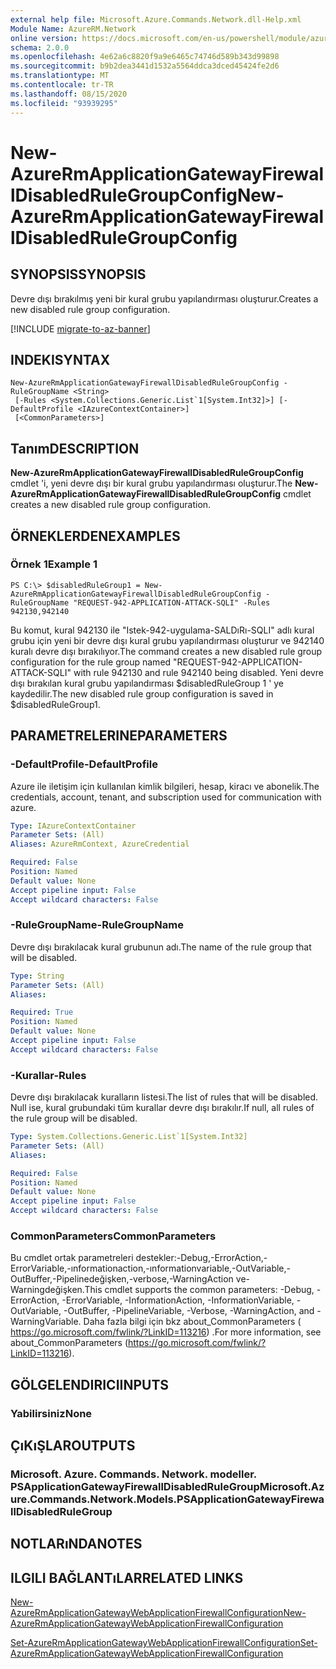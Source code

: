 ```yaml
---
external help file: Microsoft.Azure.Commands.Network.dll-Help.xml
Module Name: AzureRM.Network
online version: https://docs.microsoft.com/en-us/powershell/module/azurerm.network/new-azurermapplicationgatewayfirewalldisabledrulegroupconfig
schema: 2.0.0
ms.openlocfilehash: 4e62a6c8820f9a9e6465c74746d589b343d99898
ms.sourcegitcommit: b9b2dea3441d1532a5564ddca3dced45424fe2d6
ms.translationtype: MT
ms.contentlocale: tr-TR
ms.lasthandoff: 08/15/2020
ms.locfileid: "93939295"
---
```

# <span data-ttu-id="07e9c-101">New-AzureRmApplicationGatewayFirewallDisabledRuleGroupConfig</span><span class="sxs-lookup"><span data-stu-id="07e9c-101">New-AzureRmApplicationGatewayFirewallDisabledRuleGroupConfig</span></span>

## <span data-ttu-id="07e9c-102">SYNOPSIS</span><span class="sxs-lookup"><span data-stu-id="07e9c-102">SYNOPSIS</span></span>
<span data-ttu-id="07e9c-103">Devre dışı bırakılmış yeni bir kural grubu yapılandırması oluşturur.</span><span class="sxs-lookup"><span data-stu-id="07e9c-103">Creates a new disabled rule group configuration.</span></span>

[!INCLUDE [migrate-to-az-banner](../../includes/migrate-to-az-banner.md)]

## <span data-ttu-id="07e9c-104">INDEKI</span><span class="sxs-lookup"><span data-stu-id="07e9c-104">SYNTAX</span></span>

```
New-AzureRmApplicationGatewayFirewallDisabledRuleGroupConfig -RuleGroupName <String>
 [-Rules <System.Collections.Generic.List`1[System.Int32]>] [-DefaultProfile <IAzureContextContainer>]
 [<CommonParameters>]
```

## <span data-ttu-id="07e9c-105">Tanım</span><span class="sxs-lookup"><span data-stu-id="07e9c-105">DESCRIPTION</span></span>
<span data-ttu-id="07e9c-106">**New-AzureRmApplicationGatewayFirewallDisabledRuleGroupConfig** cmdlet 'i, yeni devre dışı bir kural grubu yapılandırması oluşturur.</span><span class="sxs-lookup"><span data-stu-id="07e9c-106">The **New-AzureRmApplicationGatewayFirewallDisabledRuleGroupConfig** cmdlet creates a new disabled rule group configuration.</span></span>

## <span data-ttu-id="07e9c-107">ÖRNEKLERDEN</span><span class="sxs-lookup"><span data-stu-id="07e9c-107">EXAMPLES</span></span>

### <span data-ttu-id="07e9c-108">Örnek 1</span><span class="sxs-lookup"><span data-stu-id="07e9c-108">Example 1</span></span>
```
PS C:\> $disabledRuleGroup1 = New-AzureRmApplicationGatewayFirewallDisabledRuleGroupConfig -RuleGroupName "REQUEST-942-APPLICATION-ATTACK-SQLI" -Rules 942130,942140
```

<span data-ttu-id="07e9c-109">Bu komut, kural 942130 ile "Istek-942-uygulama-SALDıRı-SQLI" adlı kural grubu için yeni bir devre dışı kural grubu yapılandırması oluşturur ve 942140 kuralı devre dışı bırakılıyor.</span><span class="sxs-lookup"><span data-stu-id="07e9c-109">The command creates a new disabled rule group configuration for the rule group named "REQUEST-942-APPLICATION-ATTACK-SQLI" with rule 942130 and rule 942140 being disabled.</span></span> <span data-ttu-id="07e9c-110">Yeni devre dışı bırakılan kural grubu yapılandırması $disabledRuleGroup 1 ' ye kaydedilir.</span><span class="sxs-lookup"><span data-stu-id="07e9c-110">The new disabled rule group configuration is saved in $disabledRuleGroup1.</span></span>

## <span data-ttu-id="07e9c-111">PARAMETRELERINE</span><span class="sxs-lookup"><span data-stu-id="07e9c-111">PARAMETERS</span></span>

### <span data-ttu-id="07e9c-112">-DefaultProfile</span><span class="sxs-lookup"><span data-stu-id="07e9c-112">-DefaultProfile</span></span>
<span data-ttu-id="07e9c-113">Azure ile iletişim için kullanılan kimlik bilgileri, hesap, kiracı ve abonelik.</span><span class="sxs-lookup"><span data-stu-id="07e9c-113">The credentials, account, tenant, and subscription used for communication with azure.</span></span>

```yaml
Type: IAzureContextContainer
Parameter Sets: (All)
Aliases: AzureRmContext, AzureCredential

Required: False
Position: Named
Default value: None
Accept pipeline input: False
Accept wildcard characters: False
```

### <span data-ttu-id="07e9c-114">-RuleGroupName</span><span class="sxs-lookup"><span data-stu-id="07e9c-114">-RuleGroupName</span></span>
<span data-ttu-id="07e9c-115">Devre dışı bırakılacak kural grubunun adı.</span><span class="sxs-lookup"><span data-stu-id="07e9c-115">The name of the rule group that will be disabled.</span></span>

```yaml
Type: String
Parameter Sets: (All)
Aliases: 

Required: True
Position: Named
Default value: None
Accept pipeline input: False
Accept wildcard characters: False
```

### <span data-ttu-id="07e9c-116">-Kurallar</span><span class="sxs-lookup"><span data-stu-id="07e9c-116">-Rules</span></span>
<span data-ttu-id="07e9c-117">Devre dışı bırakılacak kuralların listesi.</span><span class="sxs-lookup"><span data-stu-id="07e9c-117">The list of rules that will be disabled.</span></span>
<span data-ttu-id="07e9c-118">Null ise, kural grubundaki tüm kurallar devre dışı bırakılır.</span><span class="sxs-lookup"><span data-stu-id="07e9c-118">If null, all rules of the rule group will be disabled.</span></span>

```yaml
Type: System.Collections.Generic.List`1[System.Int32]
Parameter Sets: (All)
Aliases: 

Required: False
Position: Named
Default value: None
Accept pipeline input: False
Accept wildcard characters: False
```

### <span data-ttu-id="07e9c-119">CommonParameters</span><span class="sxs-lookup"><span data-stu-id="07e9c-119">CommonParameters</span></span>
<span data-ttu-id="07e9c-120">Bu cmdlet ortak parametreleri destekler:-Debug,-ErrorAction,-ErrorVariable,-ınformationaction,-ınformationvariable,-OutVariable,-OutBuffer,-Pipelinedeğişken,-verbose,-WarningAction ve-Warningdeğişken.</span><span class="sxs-lookup"><span data-stu-id="07e9c-120">This cmdlet supports the common parameters: -Debug, -ErrorAction, -ErrorVariable, -InformationAction, -InformationVariable, -OutVariable, -OutBuffer, -PipelineVariable, -Verbose, -WarningAction, and -WarningVariable.</span></span> <span data-ttu-id="07e9c-121">Daha fazla bilgi için bkz about_CommonParameters ( https://go.microsoft.com/fwlink/?LinkID=113216) .</span><span class="sxs-lookup"><span data-stu-id="07e9c-121">For more information, see about_CommonParameters (https://go.microsoft.com/fwlink/?LinkID=113216).</span></span>

## <span data-ttu-id="07e9c-122">GÖLGELENDIRICI</span><span class="sxs-lookup"><span data-stu-id="07e9c-122">INPUTS</span></span>

### <span data-ttu-id="07e9c-123">Yabilirsiniz</span><span class="sxs-lookup"><span data-stu-id="07e9c-123">None</span></span>

## <span data-ttu-id="07e9c-124">ÇıKıŞLAR</span><span class="sxs-lookup"><span data-stu-id="07e9c-124">OUTPUTS</span></span>

### <span data-ttu-id="07e9c-125">Microsoft. Azure. Commands. Network. modeller. PSApplicationGatewayFirewallDisabledRuleGroup</span><span class="sxs-lookup"><span data-stu-id="07e9c-125">Microsoft.Azure.Commands.Network.Models.PSApplicationGatewayFirewallDisabledRuleGroup</span></span>

## <span data-ttu-id="07e9c-126">NOTLARıNDA</span><span class="sxs-lookup"><span data-stu-id="07e9c-126">NOTES</span></span>

## <span data-ttu-id="07e9c-127">ILGILI BAĞLANTıLAR</span><span class="sxs-lookup"><span data-stu-id="07e9c-127">RELATED LINKS</span></span>

[<span data-ttu-id="07e9c-128">New-AzureRmApplicationGatewayWebApplicationFirewallConfiguration</span><span class="sxs-lookup"><span data-stu-id="07e9c-128">New-AzureRmApplicationGatewayWebApplicationFirewallConfiguration</span></span>](./New-AzureRmApplicationGatewayWebApplicationFirewallConfiguration.md)

[<span data-ttu-id="07e9c-129">Set-AzureRmApplicationGatewayWebApplicationFirewallConfiguration</span><span class="sxs-lookup"><span data-stu-id="07e9c-129">Set-AzureRmApplicationGatewayWebApplicationFirewallConfiguration</span></span>](./Set-AzureRmApplicationGatewayWebApplicationFirewallConfiguration.md)

